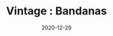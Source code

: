 ---
title: "Vintage : Bandanas"
date: 2020-12-29
id: vintage-bandanas
price: 40.00
quantity: 1
image: ./images/image-1.jpg
description: Variety of vintage patterns, all super soft and beautiful. 100% cotton, heirloom quality for the face and pocket and tied on to your favorite bag. We take them everywhere we go. 
customField1:
    name: "color"
    values: [{name: 'grey', priceChange: 0}, {name: 'black', priceChange: 0}, {name: 'navy', priceChange: 0}, {name: 'teal', priceChange: 0}, {name: 'green', priceChange: 0}, {name: 'lavender', priceChange: 0}]
tags: [featured, accessories]
---